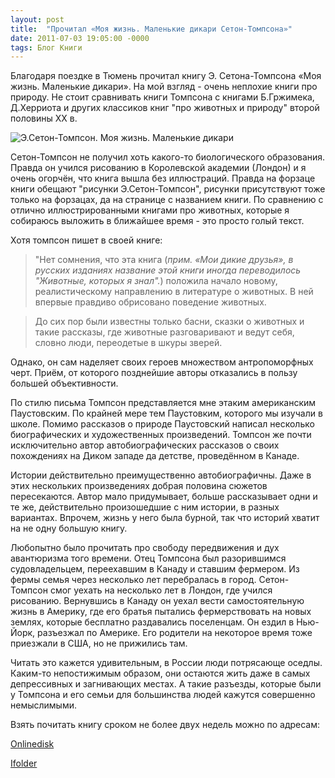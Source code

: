 ```yaml
---
layout: post
title:  "Прочитал «Моя жизнь. Маленькие дикари Сетон-Томпсона»"
date: 2011-07-03 19:05:00 -0000
tags: Блог Книги
---
```


Благодаря поездке в Тюмень прочитал книгу Э. Сетона-Томпсона «Моя жизнь. Маленькие дикари». На мой взгляд - очень неплохие книги про природу. Не стоит сравнивать книги Томпсона с книгами Б.Гржимека, Д.Херриота и других классиков книг "про животных и природу" второй половины XX в. 

![Э.Сетон-Томпсон. Моя жизнь. Маленькие дикари](https://res.cloudinary.com/dlqc5rp9l/image/upload/v1648378691/covers/Tompson_front_title_xlzyig.jpg)

Сетон-Томпсон не получил хоть какого-то биологического образования. Правда он учился рисованию в Королевской академии (Лондон) и я очень огорчён, что книга вышла без иллюстраций. Правда на форзаце книги обещают "рисунки Э.Сетон-Томпсон", рисунки присутствуют тоже только на форзацах, да на странице с названием книги. По сравнению с отлично иллюстрированными книгами про животных, которые я собираюсь выложить в ближайшее время - это просто голый текст.

Хотя томпсон пишет в своей книге:

> "Нет сомнения, что эта книга (*прим. «Мои дикие друзья», в русских изданиях название этой книги иногда переводилось "Животные, которых я знал".*) положила начало новому, реалистическому направлению в литературе о животных. В ней впервые правдиво обрисовано поведение животных.

> До сих пор были известны только басни, сказки о животных и такие рассказы, где животные разговаривают и ведут себя, словно люди, переодетые в шкуры зверей.

Однако, он сам наделяет своих героев множеством антропоморфных черт. Приём, от которого позднейшие авторы отказались в пользу большей объективности.

По стилю письма Томпсон представляется мне этаким американским Паустовским. По крайней мере тем Паустовким, которого мы изучали в школе. Помимо рассказов о природе Паустовский написал несколько биографических и художественных произведений. Томпсон же почти исключительно автор автобиографических рассказов о своих похождениях на Диком западе да детстве, проведённом в Канаде.

Истории действительно преимущественно автобиографичны. Даже в этих нескольких произведениях добрая половина сюжетов пересекаются. Автор мало придумывает, больше рассказывает одни и те же, действительно произошедшие с ним истории, в разных вариантах. Впрочем, жизнь у него была бурной, так что историй хватит на не одну большую книгу.

Любопытно было прочитать про свободу передвижения и дух авантюризма того времени. Отец Томпсона был разорившимся судовладельцем, переехавшим в Канаду и ставшим фермером. Из фермы семья через несколько лет перебралась в город. Сетон-Томпсон смог уехать на несколько лет в Лондон, где учился рисованию. Вернувшись в Канаду он уехал вести самостоятельную жизнь в Америку, где его братья пытались фермерствовать на новых землях, которые бесплатно раздавались поселенцам. Он ездил в Нью-Йорк, разъезжал по Америке. Его родители на некоторое время тоже приезжали в США, но не прижились там. 

Читать это кажется удивительным, в России люди потрясающе оседлы. Каким-то непостижимым образом, они остаются жить даже в самых депрессивных и загнивающих местах. А такие разъезды, которые были у Томпсона и его семьи для большинства людей кажутся совершенно немыслимыми.

Взять почитать книгу сроком не более двух недель можно по адресам:

<a href="http://www.onlinedisk.ru/file/691433/">Onlinedisk</a>

<a href="http://infanata.ifolder.ru/24504131">Ifolder</a>